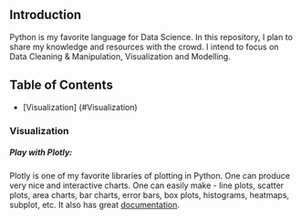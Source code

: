 
## Introduction

Python is my favorite language for Data Science. In this repository, I plan to share my knowledge and resources with the crowd. I intend to focus on Data Cleaning & Manipulation, Visualization and Modelling. 

## Table of Contents
* [Visualization] (#Visualization)


### Visualization

##### Play with Plotly:  
Plotly is one of my favorite libraries of plotting in Python. One can produce very nice and interactive charts. One can easily make - 
line plots, scatter plots, area charts, bar charts, error bars, box plots, histograms, heatmaps, subplot, etc. It also has great [documentation](https://plot.ly/python/). 
